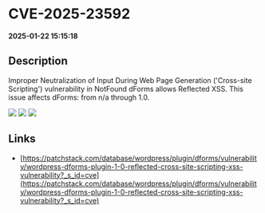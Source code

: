 # CVE-2025-23592

**2025-01-22 15:15:18**

## Description
Improper Neutralization of Input During Web Page Generation ('Cross-site Scripting') vulnerability in NotFound dForms allows Reflected XSS. This issue affects dForms: from n/a through 1.0.

![](https://img.shields.io/static/v1?label=Score&message=7.1&color=red)
![](https://img.shields.io/static/v1?label=Severity&message=HIGH&color=red)
![](https://img.shields.io/static/v1?label=CWE&message=XSS&color=green)

## Links
- [https://patchstack.com/database/wordpress/plugin/dforms/vulnerability/wordpress-dforms-plugin-1-0-reflected-cross-site-scripting-xss-vulnerability?_s_id=cve](https://patchstack.com/database/wordpress/plugin/dforms/vulnerability/wordpress-dforms-plugin-1-0-reflected-cross-site-scripting-xss-vulnerability?_s_id=cve)
